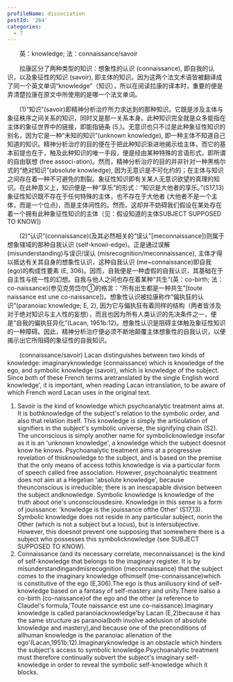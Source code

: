 ```yaml
---
profileName: dissociation
postId: '264'
categories:
  - 7
---
```

‌‌‌‌　　英：knowledge; 法：connaissance/savoir


‌‌‌‌　　拉康区分了两种类型的知识：想象性的认识 (connaissance), 即自我的认识，以及象征性的知识 (savoir), 即主体的知识。因为这两个法文术语皆被翻译成了同一个英文单词“knowledge”（知识），所以在阅读拉康的译本时，重要的便是弄清楚拉康在原文中所使用的是哪一个法文单词。

‌‌‌‌　　(1)“知识”(savoir)即精神分析治疗所力求达到的那种知识。它既是涉及主体与象征秩序之间关系的知识，同时又是那一关系本身。此种知识完全就是众多能指在主体的象征世界中的链接，即能指链条 (S,)。无意识也只不过是此种象征性知识的别名，因为它是一种“未知的知识”(unknown knowledge), 即一种主体不知道自己知道的知识。精神分析治疗的目的便在于把此种知识渐进地揭示给主体，而它的基本前提也在于，触及此种知识的唯一手段，便是经由某种特殊的言语形式，即所谓的自由联想 (free associ-ation)。然而，精神分析治疗的目的并非针对一种黑格尔式的“绝对知识”(absolute knowledge), 因为无意识是不可化约的；在主体与知识之间存在着一种不可避免的割裂。象征性知识即有关某人无意识欲望的真理的知识。在此种意义上，知识便是一种“享乐”的形式：“知识是大他者的享乐。”(S17,13)象征性知识既不存在于任何特殊的主体，也不存在于大他者 (大他者不是一个主体，而是一个位点)，而是主体间性的。然而，这却并不妨碍我们假设在某处存在着一个拥有此种象征性知识的主体（见：假设知道的主体SUBJECT SUPPOSED TO KNOW])

‌‌‌‌　　(2)“认识”(connaissance)(及其必然相关的“误认”[meconnaissance])则属于想象辖域的那种自我认识 (self-knowl-edge)。正是通过误解 (misunderstanding)与误识/误认 (misrecognition/meconnaissance), 主体才得以抵达有关其自身的想象性认识，这种自我认识 (me~connaissance)即自我 (ego)的构成性要素 (E, 306)。因而，自我便是一种虚假的自我认识，其基础在于自主性与统一性的幻想。自我与他人之间也存在着某种“共生”(英：co-birth; 法：co-naissance)(参见克劳岱尔①的格言：“所有出生都是一种共生”[toute naissance est une co-naissance])。想象性认识被拉康称作“偏执狂的认识”(paranoiac knowledge; E, 2), 因为它与偏执狂有着同样的结构（两者皆涉及对于绝对知识与主人性的妄想），而且也因为所有人类认识的先决条件之一，便是“自我的偏执狂异化”(Lacan, 1951b:12)。想象性认识是阻碍主体触及象征性知识的一种障碍。因此，精神分析治疗便必须不断地颠覆主体想象性的自我认识，以便揭示出它所阻碍的象征性的自我知识。



‌‌‌‌　　(connaissance/savoir) Lacan distinguishes between two kinds of knowledge: imaginaryknowledge (connaissance) which is knowledge of the ego, and symbolic knowledge (savoir), which is knowledge of the subject. Since both of these French terms aretranslated by the single English word knowledge', it is important, when reading Lacan intranslation, to be aware of which French word Lacan uses in the original text.
1. Savoir is the kind of knowledge which psychoanalytic treatment aims at. It is bothknowledge of the subject's relation to the symbolic order, and also that relation itself. This knowledge is simply the articulation of signifiers in the subject's symbolic universe, the signifying chain (S2). The unconscious is simply another name for symbolicknowledge insofar as it is an 'unknown knowledge', a knowledge which the subject doesnot know he knows. Psychoanalytic treatment aims at a progressive revelation of thisknowledge to the subject, and is based on the premise that the only means of access tothis knowledge is via a particular form of speech called free association. However, psychoanalytic treatment does not aim at a Hegelian 'absolute knowledge', because theunconscious is irreducible; there is an inescapable division between the subject andknowledge. Symbolic knowledge is knowledge of the truth about one's unconsciousdesire. Knowledge in this sense is a form of jouissance: 'knowledge is the jouissance ofthe Other' (S17,13). Symbolic knowledge does not reside in any particular subject, norin the Other (which is not a subject but a locus), but is intersubjective. However, this doesnot prevent one supposing that somewhere there is a subject who possesses this symbolicknowledge (see SUBJECT SUPPOSED TO KNOW).
2. Connaissance (and its necessary correlate, meconnaissance) is the kind of self-knowledge that belongs to the imaginary register. It is by misunderstandingandmisrecognition (meconnaissance) that the subject comes to the imaginary knowledge ofhimself (me-connaissance)which is constitutive of the ego (E,306).The ego is thus anillusory kind of self-knowledge based on a fantasy of self-mastery and unity.There isalso a co-birth (co-naissance)of the ego and the other (a reference to Claudel's formula,'Toute naissance est une co-naissance).Imaginary knowledge is called paranoiacknowledge'by Lacan (E,2)because it has the same structure as paranoia(both involve adelusion of absolute knowledge and mastery),and because one of the preconditions of allhuman knowledge is the paranoiac alienation of the ego'(Lacan,1951b:12).Imaginaryknowledge is an obstacle which hinders the subject's access to symbolic knowledge.Psychoanalytic treatment must therefore continually subvert the subject's imaginary self-knowledge in order to reveal the symbolic self-knowledge which it blocks.


